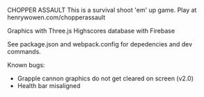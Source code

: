 CHOPPER ASSAULT
This is a survival shoot 'em' up game.
Play at henrywowen.com/chopperassault

Graphics with Three.js
Highscores database with Firebase

See package.json and webpack.config for depedencies and dev commands.


Known bugs:
  - Grapple cannon graphics do not get cleared on screen (v2.0)
  - Health bar misaligned

